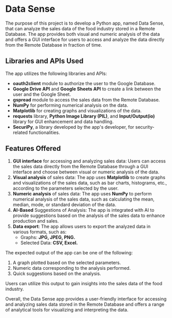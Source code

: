 # Data Sense

The purpose of this project is to develop a Python app, named Data Sense, that can analyze the sales data of the food industry stored in a Remote Database. The app provides both visual and numeric analysis of the data and offers a GUI interface for users to access and analyze the data directly from the Remote Database in fraction of time.

## Libraries and APIs Used

The app utilizes the following libraries and APIs:

- **oauth2client** module to authorize the user to the Google Database.
- **Google Drive API** and **Google Sheets API** to create a link between the user and the Google Sheet.
- **gspread** module to access the sales data from the Remote Database.
- **NumPy** for performing numerical analysis on the data.
- **Matplotlib** for creating graphs and visualizations of the data.
- **requests** library, **Python Image Library (PIL)**, and **Input/Output(io)** library for GUI enhancement and data handling.
- **SecuriPy**, a library developed by the app's developer, for security-related functionalities.

## Features Offered

1. **GUI interface** for accessing and analyzing sales data: Users can access the sales data directly from the Remote Database through a GUI interface and choose between visual or numeric analysis of the data.
2. **Visual analysis** of sales data: The app uses **Matplotlib** to create graphs and visualizations of the sales data, such as bar charts, histograms, etc., according to the parameters selected by the user.
3. **Numeric analysis** of sales data: The app uses **NumPy** to perform numerical analysis of the sales data, such as calculating the mean, median, mode, or standard deviation of the data.
4. **AI-Based** Suggestions of Analysis: The app is integrated with AI to provide suggestions based on the analysis of the sales data to enhance production and sales.
5. **Data export**: The app allows users to export the analyzed data in various formats, such as:
   - Graphs: **JPG, JPEG, PNG.**
   - Selected Data: **CSV, Excel.**

The expected output of the app can be one of the following:

1. A graph plotted based on the selected parameters.
2. Numeric data corresponding to the analysis performed.
3. Quick suggestions based on the analysis.

Users can utilize this output to gain insights into the sales data of the food industry.

Overall, the Data Sense app provides a user-friendly interface for accessing and analyzing sales data stored in the Remote Database and offers a range of analytical tools for visualizing and interpreting the data.

